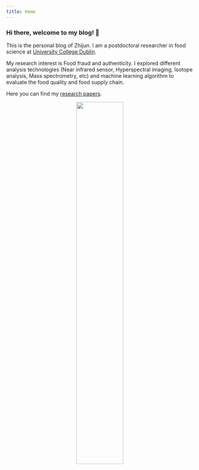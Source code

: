 ```yaml
---
title: Home
---
```

### Hi there, welcome to my blog! 👋

This is the personal blog of Zhijun. I am a postdoctoral researcher in food science at [University College Dublin](https://www.ucd.ie).

My research interest is Food fraud and authenticity. I explored different analysis technologies (Near infrared sensor, Hyperspectral imaging, Isotope analysis, Mass spectrometry, etc) and machine learning algorithm to evaluate the food quality and food supply chain. 

Here you can find my [research papers](https://www.researchgate.net/profile/Zhijun-Wang-18).


<div align=center><img src="/./_index_files/labtocat.png" alt="" width="50%" height="50%"/></div>


